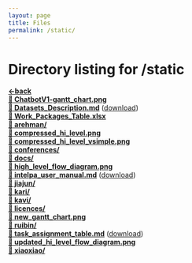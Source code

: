 ```yaml
---
layout: page
title: Files
permalink: /static/
---
```


# Directory listing for /static
[**<-back**](/)  
[**:page_facing_up: ChatbotV1-gantt_chart.png**](ChatbotV1-gantt_chart.png)  
[**:page_facing_up: Datasets_Description.md**](Datasets_Description) ([download](Datasets_Description.md))  
[**:page_facing_up: Work_Packages_Table.xlsx**](Work_Packages_Table.xlsx)  
[**:file_folder: arehman/**](/static/arehman)  
[**:page_facing_up: compressed_hi_level.png**](compressed_hi_level.png)  
[**:page_facing_up: compressed_hi_level_vsimple.png**](compressed_hi_level_vsimple.png)  
[**:file_folder: conferences/**](/static/conferences)  
[**:file_folder: docs/**](/static/docs)  
[**:page_facing_up: high_level_flow_diagram.png**](high_level_flow_diagram.png)  
[**:page_facing_up: intelpa_user_manual.md**](intelpa_user_manual) ([download](intelpa_user_manual.md))  
[**:file_folder: jiajun/**](/static/jiajun)  
[**:file_folder: kari/**](/static/kari)  
[**:file_folder: kavi/**](/static/kavi)  
[**:file_folder: licences/**](/static/licences)  
[**:page_facing_up: new_gantt_chart.png**](new_gantt_chart.png)  
[**:file_folder: ruibin/**](/static/ruibin)  
[**:page_facing_up: task_assignment_table.md**](task_assignment_table) ([download](task_assignment_table.md))  
[**:page_facing_up: updated_hi_level_flow_diagram.png**](updated_hi_level_flow_diagram.png)  
[**:file_folder: xiaoxiao/**](/static/xiaoxiao)  
